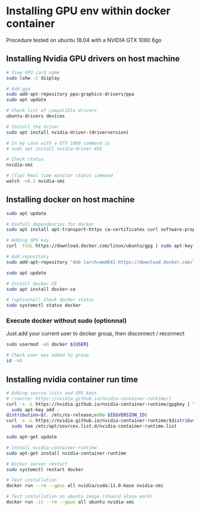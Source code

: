 # Installing GPU env within docker container

Procedure tested on ubuntu 18.04 with a NVIDIA GTX 1060 6go

## Installing Nvidia GPU drivers on host machine

```bash
# View GPU card name
sudo lshw -C display

# Add ppa
sudo add-apt-repository ppa:graphics-drivers/ppa
sudo apt update

# Check list of compatible drivers
ubuntu-drivers devices

# Install the driver
sudo apt install nvidia-driver-(driverversion)

# In my case with a GTX 1060 command is
# sudo apt install nvidia-driver-455

# Check status
nvidia-smi

# (Tip) Real time monitor status command
watch -n0.1 nvidia-smi
```

## Installing docker on host machine

```bash
sudo apt update

# Usefull dependencies for docker
sudo apt install apt-transport-https ca-certificates curl software-properties-common

# Adding GPG key
curl -fsSL https://download.docker.com/linux/ubuntu/gpg | sudo apt-key add -

# Add repository
sudo add-apt-repository "deb [arch=amd64] https://download.docker.com/linux/ubuntu bionic stable"

sudo apt update

# Install docker CE
sudo apt install docker-ce

# (optionnal) Check docker status
sudo systemctl status docker
```

### Execute docker without sudo (optionnal)

Just add your current user to docker group, then disconnect / reconnect
```bash
sudo usermod -aG docker ${USER}

# Check user was added to group
id -nG
```

## Installing nvidia container run time

```bash
# Adding source lists and GPG Keys 
# (source: https://nvidia.github.io/nvidia-container-runtime/)
curl -s -L https://nvidia.github.io/nvidia-container-runtime/gpgkey | \
  sudo apt-key add -
distribution=$(. /etc/os-release;echo $ID$VERSION_ID)
curl -s -L https://nvidia.github.io/nvidia-container-runtime/$distribution/nvidia-container-runtime.list | \
  sudo tee /etc/apt/sources.list.d/nvidia-container-runtime.list

sudo apt-get update

# Install nvidia-container-runtime
sudo apt-get install nvidia-container-runtime

# Docker server restart 
sudo systemctl restart docker

# Test installation
docker run --rm --gpus all nvidia/cuda:11.0-base nvidia-smi

# Test installation on ubuntu image (should aloso work)
docker run -it --rm --gpus all ubuntu nvidia-smi
```


